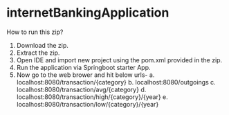 # internetBankingApplication


How to run this zip?

1. Download the zip.
2. Extract the zip.
3. Open IDE and import new project using the pom.xml provided in the zip.
4. Run the application via Springboot starter App.
5. Now go to the web brower and hit below urls-
	a. localhost:8080/transaction/{category}
	b. localhost:8080/outgoings
	c. localhost:8080/transaction/avg/{category}
	d. localhost:8080/transaction/high/{category}/{year}
	e. localhost:8080/transaction/low/{category}/{year}
